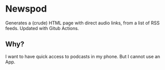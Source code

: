 # Newspod

Generates a (crude) HTML page with direct audio links, from a list of RSS feeds. Updated with Gitub Actions.

## Why?

I want to have quick access to podcasts in my phone. But I cannot use an App.
